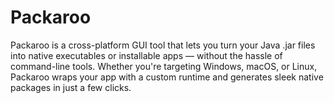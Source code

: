 # Packaroo
Packaroo is a cross-platform GUI tool that lets you turn your Java .jar files into native executables or installable apps — without the hassle of command-line tools. Whether you're targeting Windows, macOS, or Linux, Packaroo wraps your app with a custom runtime and generates sleek native packages in just a few clicks.
